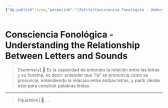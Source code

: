 ```yaml
---
{"dg-publish":true,"permalink":"/Zettle/Consciencia Fonológica - Understanding the Relationship Between Letters and Sounds/","title":"Consciencia Fonológica - Understanding the Relationship Between Letters and Sounds","tags":["ZeType/Idea"],"updated":"2023-09-25T12:37:13.082-05:00"}
---
```



# Consciencia Fonológica - Understanding the Relationship Between Letters and Sounds

> [!summary] 🧠
> Es la capacidad de entender la relación entre las letras y su fonema, es decir: entender que “ra” se pronuncia cómo se pronuncia, entendiendo la relación entre ambas letras, y partir desde esto para construir palabras leídas.

- - - 
> [!question] 🔗
> .
> .
